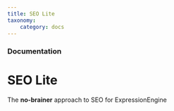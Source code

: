 ```yaml
---
title: SEO Lite
taxonomy:
    category: docs
---
```


### Documentation

# SEO Lite

The **no-brainer** approach to SEO for ExpressionEngine
